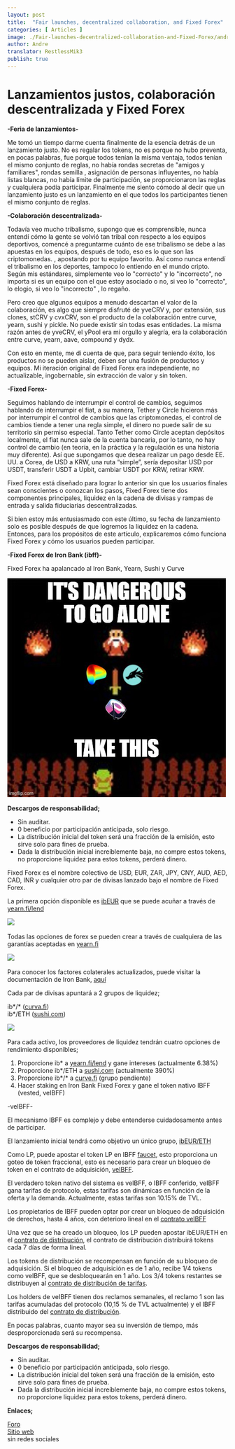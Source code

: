 ```yaml
---
layout: post
title:  "Fair launches, decentralized collaboration, and Fixed Forex"
categories: [ Articles ]
image: ./Fair-launches-decentralized-collaboration-and-Fixed-Forex/andre-hero.png
author: Andre
translator: RestlessMik3
publish: true
---
```


# Lanzamientos justos, colaboración descentralizada y Fixed Forex

**\-Feria de lanzamientos-**

Me tomó un tiempo darme cuenta finalmente de la esencia detrás de un lanzamiento justo. No es regalar los tokens, no es porque no hubo preventa, en pocas palabras, fue porque todos tenían la misma ventaja, todos tenían el mismo conjunto de reglas, no había rondas secretas de "amigos y familiares", rondas semilla , asignación de personas influyentes, no había listas blancas, no había límite de participación, se proporcionaron las reglas y cualquiera podía participar. Finalmente me siento cómodo al decir que un lanzamiento justo es un lanzamiento en el que todos los participantes tienen el mismo conjunto de reglas.

**\-Colaboración descentralizada-**

Todavía veo mucho tribalismo, supongo que es comprensible, nunca entendí cómo la gente se volvió tan tribal con respecto a los equipos deportivos, comencé a preguntarme cuánto de ese tribalismo se debe a las apuestas en los equipos, después de todo, eso es lo que son las criptomonedas. , apostando por tu equipo favorito. Así como nunca entendí el tribalismo en los deportes, tampoco lo entiendo en el mundo cripto. Según mis estándares, simplemente veo lo "correcto" y lo "incorrecto", no importa si es un equipo con el que estoy asociado o no, si veo lo "correcto", lo elogio, si veo lo "incorrecto" , lo regaño.

Pero creo que algunos equipos a menudo descartan el valor de la colaboración, es algo que siempre disfruté de yveCRV y, por extensión, sus clones, stCRV y cvxCRV, son el producto de la colaboración entre curve, yearn, sushi y pickle. No puede existir sin todas esas entidades. La misma razón antes de yveCRV, el yPool era mi orgullo y alegría, era la colaboración entre curve, yearn, aave, compound y dydx.

Con esto en mente, me di cuenta de que, para seguir teniendo éxito, los productos no se pueden aislar, deben ser una fusión de productos y equipos. Mi iteración original de Fixed Forex era independiente, no actualizable, ingobernable, sin extracción de valor y sin token.

**\-Fixed Forex-**

Seguimos hablando de interrumpir el control de cambios, seguimos hablando de interrumpir el fiat, a su manera, Tether y Circle hicieron más por interrumpir el control de cambios que las criptomonedas, el control de cambios tiende a tener una regla simple, el dinero no puede salir de su territorio sin permiso especial. Tanto Tether como Circle aceptan depósitos localmente, el fiat nunca sale de la cuenta bancaria, por lo tanto, no hay control de cambio (en teoría, en la práctica y la regulación es una historia muy diferente). Así que supongamos que desea realizar un pago desde EE. UU. a Corea, de USD a KRW, una ruta “simple”, sería depositar USD por USDT, transferir USDT a Upbit, cambiar USDT por KRW, retirar KRW.

Fixed Forex está diseñado para lograr lo anterior sin que los usuarios finales sean conscientes o conozcan los pasos, Fixed Forex tiene dos componentes principales, liquidez en la cadena de divisas y rampas de entrada y salida fiduciarias descentralizadas.

Si bien estoy más entusiasmado con este último, su fecha de lanzamiento solo es posible después de que logremos la liquidez en la cadena. Entonces, para los propósitos de este artículo, explicaremos cómo funciona Fixed Forex y cómo los usuarios pueden participar.

**\-Fixed Forex de Iron Bank (ibff)-**

Fixed Forex ha apalancado al Iron Bank, Yearn, Sushi y Curve

![](image1.jpg)

**Descargos de responsabilidad;**

- Sin auditar.
- 0 beneficio por participación anticipada, solo riesgo.
- La distribución inicial del token será una fracción de la emisión, esto sirve solo para fines de prueba.
- Dada la distribución inicial increíblemente baja, no compre estos tokens, no proporcione liquidez para estos tokens, perderá dinero.

Fixed Forex es el nombre colectivo de USD, EUR, ZAR, JPY, CNY, AUD, AED, CAD, INR y cualquier otro par de divisas lanzado bajo el nombre de Fixed Forex.

La primera opción disponible es [ibEUR](https://www.coingecko.com/en/coins/iron-bank-euro) que se puede acuñar a través de [yearn.fi/lend](https://yearn.fi/lend)

![](image2.png)

Todas las opciones de forex se pueden crear a través de cualquiera de las garantías aceptadas en [yearn.fi](https://yearn.fi/lend)

![](image3.png)

Para conocer los factores colaterales actualizados, puede visitar la documentación de Iron Bank, [aquí](https://docs.cream.finance/iron-bank/collateral-and-reserve-factor)

Cada par de divisas apuntará a 2 grupos de liquidez;

ib\*/\* ([curva.fi](https://curva.fi/))  
ib\*/ETH ([sushi.com](https://sushi.com/))  

![](image4.png)

Para cada activo, los proveedores de liquidez tendrán cuatro opciones de rendimiento disponibles;

1. Proporcione ib\* a [yearn.fi/lend](https://yearn.fi/lend) y gane intereses (actualmente 6.38%)
2. Proporcione ib\*/ETH a [sushi.com](https://sushi.com/) (actualmente 390%)
3. Proporcione ib\*/\* a [curve.fi](https://curve.fi/) (grupo pendiente)
4. Hacer staking en Iron Bank Fixed Forex y gane el token nativo IBFF (vested, veIBFF)

\-veIBFF-

El mecanismo IBFF es complejo y debe entenderse cuidadosamente antes de participar.

El lanzamiento inicial tendrá como objetivo un único grupo, [ibEUR/ETH](https://analytics.sushi.com/tokens/0x96e61422b6a9ba0e068b6c5add4ffabc6a4aae27)

Como LP, puede apostar el token LP en IBFF [faucet](https://etherscan.io/address/0x7d254d9adc588126edaee52a1029278180a802e8), esto proporciona un goteo de token fraccional, esto es necesario para crear un bloqueo de token en el contrato de adquisición, [ veIBFF](https://etherscan.io/address/0x4d0518c9136025903751209ddddf6c67067357b1).

El verdadero token nativo del sistema es veIBFF, o IBFF conferido, veIBFF gana tarifas de protocolo, estas tarifas son dinámicas en función de la oferta y la demanda. Actualmente, estas tarifas son 10.15% de TVL.

Los propietarios de IBFF pueden optar por crear un bloqueo de adquisición de derechos, hasta 4 años, con deterioro lineal en el [contrato veIBFF](https://etherscan.io/address/0x4d0518c9136025903751209ddddf6c67067357b1)  

Una vez que se ha creado un bloqueo, los LP pueden apostar ibEUR/ETH en el [contrato de distribución](https://etherscan.io/address/0x1da8a6fe33bd35b99505d67843eec9fa124f2d4b), el contrato de distribución distribuirá tokens cada 7 días de forma lineal.

Los tokens de distribución se recompensan en función de su bloqueo de adquisición. Si el bloqueo de adquisición es de 1 año, recibe 1/4 tokens como veIBFF, que se desbloquearán en 1 año. Los 3/4 tokens restantes se distribuyen al [contrato de distribución de tarifas](https://etherscan.io/address/0x83893c4a42f8654c2dd4ff7b4a7cd0e33ae8c859).

Los holders de veIBFF tienen dos reclamos semanales, el reclamo 1 son las tarifas acumuladas del protocolo (10,15 % de TVL actualmente) y el IBFF distribuido del [contrato de distribución](https://etherscan.io/address/0x83893c4a42f8654c2dd4ff7b4a7cd0e33ae8c859).

En pocas palabras, cuanto mayor sea su inversión de tiempo, más desproporcionada será su recompensa.

**Descargos de responsabilidad;**

- Sin auditar.
- 0 beneficio por participación anticipada, solo riesgo.
- La distribución inicial del token será una fracción de la emisión, esto sirve solo para fines de prueba.
- Dada la distribución inicial increíblemente baja, no compre estos tokens, no proporcione liquidez para estos tokens, perderá dinero.

**Enlaces;**

[Foro](https://gov.yearn.finance/c/projects/fixed-forex/26)  
[Sitio web](https://yearn.fi/lend)  
sin redes sociales
